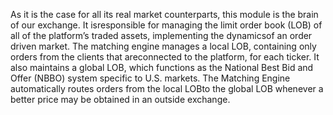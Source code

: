 As it is the case for all its real market counterparts, this module is the brain of our exchange. It isresponsible for managing the limit order book (LOB) of all of the platform’s traded assets, implementing the dynamicsof an order driven market. The matching engine manages a local LOB, containing only orders from the clients that areconnected to the platform, for each ticker. It also maintains a global LOB, which functions as the National Best Bid and Offer (NBBO) system specific to U.S. markets. The Matching Engine automatically routes orders from the local LOBto the global LOB whenever a better price may be obtained in an outside exchange.
